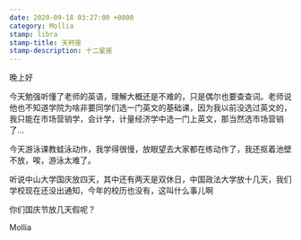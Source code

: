 ```yaml
---
date: 2020-09-18 03:27:00 +0800
category: Mollia
stamp: libra
stamp-title: 天秤座
stamp-description: 十二星座
---
```


晚上好

今天勉强听懂了老师的英语，理解大概还是不难的，只是偶尔也要查查词。老师说他也不知道学院为啥非要同学们选一门英文的基础课，因为我以前没选过英文的，我只能在市场营销学，会计学，计量经济学中选一门上英文，那当然选市场营销了…

今天游泳课教蛙泳动作，我学得很慢，放眼望去大家都在练动作了，我还抠着池壁不放，唉，游泳太难了。

听说中山大学国庆放四天，其中还有两天是双休日，中国政法大学放十几天，我们学校现在还没出通知，今年的校历也没有，这叫什么事儿啊

你们国庆节放几天假呢？

Mollia